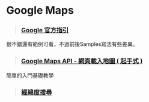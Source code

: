 # Google Maps

>### [Google 官方指引](https://developers.google.com/maps/documentation/javascript/tutorial)
很不錯還有範例可看，不過前後Samples寫法有些差異。

>### [Google Maps API - 網頁載入地圖 ( 起手式 )](https://www.oxxostudio.tw/articles/201707/google-maps-1.html)
簡單的入門基礎教學

>### [經緯度搜尋](https://maps.googleapis.com/maps/api/geocode/json?key=輸入你的鑰匙&language=zh-TW&address=台北)
